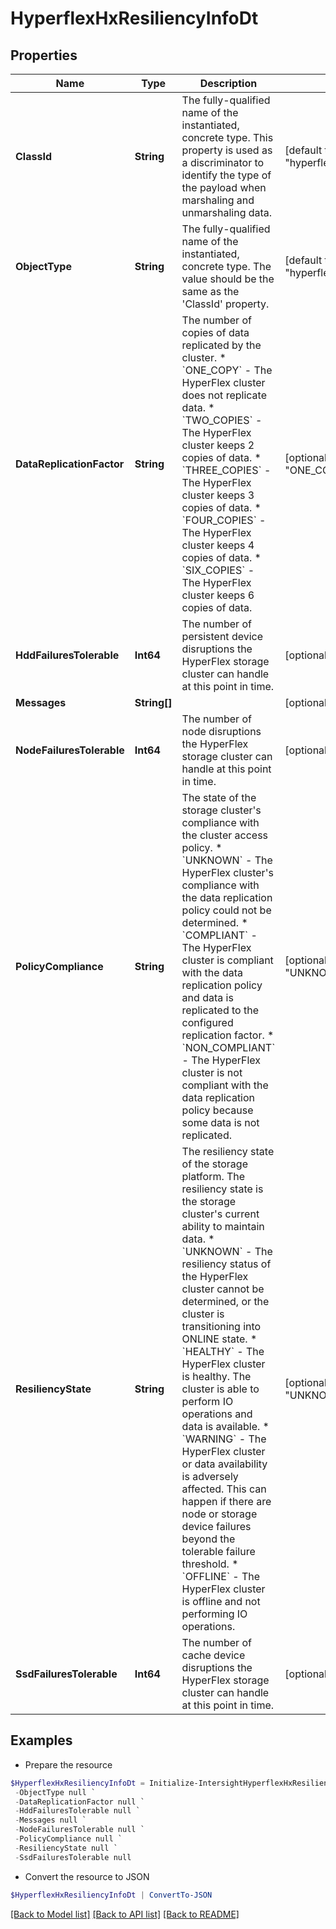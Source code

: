 # HyperflexHxResiliencyInfoDt
## Properties

Name | Type | Description | Notes
------------ | ------------- | ------------- | -------------
**ClassId** | **String** | The fully-qualified name of the instantiated, concrete type. This property is used as a discriminator to identify the type of the payload when marshaling and unmarshaling data. | [default to "hyperflex.HxResiliencyInfoDt"]
**ObjectType** | **String** | The fully-qualified name of the instantiated, concrete type. The value should be the same as the &#39;ClassId&#39; property. | [default to "hyperflex.HxResiliencyInfoDt"]
**DataReplicationFactor** | **String** | The number of copies of data replicated by the cluster. * &#x60;ONE_COPY&#x60; - The HyperFlex cluster does not replicate data. * &#x60;TWO_COPIES&#x60; - The HyperFlex cluster keeps 2 copies of data. * &#x60;THREE_COPIES&#x60; - The HyperFlex cluster keeps 3 copies of data. * &#x60;FOUR_COPIES&#x60; - The HyperFlex cluster keeps 4 copies of data. * &#x60;SIX_COPIES&#x60; - The HyperFlex cluster keeps 6 copies of data. | [optional] [readonly] [default to "ONE_COPY"]
**HddFailuresTolerable** | **Int64** | The number of persistent device disruptions the HyperFlex storage cluster can handle at this point in time. | [optional] [readonly] 
**Messages** | **String[]** |  | [optional] 
**NodeFailuresTolerable** | **Int64** | The number of node disruptions the HyperFlex storage cluster can handle at this point in time. | [optional] [readonly] 
**PolicyCompliance** | **String** | The state of the storage cluster&#39;s compliance with the cluster access policy. * &#x60;UNKNOWN&#x60; - The HyperFlex cluster&#39;s compliance with the data replication policy could not be determined. * &#x60;COMPLIANT&#x60; - The HyperFlex cluster is compliant with the data replication policy and data is replicated to the configured replication factor. * &#x60;NON_COMPLIANT&#x60; - The HyperFlex cluster is not compliant with the data replication policy because some data is not replicated. | [optional] [readonly] [default to "UNKNOWN"]
**ResiliencyState** | **String** | The resiliency state of the storage platform. The resiliency state is the storage cluster&#39;s current ability to maintain data. * &#x60;UNKNOWN&#x60; - The resiliency status of the HyperFlex cluster cannot be determined, or the cluster is transitioning into ONLINE state. * &#x60;HEALTHY&#x60; - The HyperFlex cluster is healthy. The cluster is able to perform IO operations and data is available. * &#x60;WARNING&#x60; - The HyperFlex cluster or data availability is adversely affected. This can happen if there are node or storage device failures beyond the tolerable failure threshold. * &#x60;OFFLINE&#x60; - The HyperFlex cluster is offline and not performing IO operations. | [optional] [readonly] [default to "UNKNOWN"]
**SsdFailuresTolerable** | **Int64** | The number of cache device disruptions the HyperFlex storage cluster can handle at this point in time. | [optional] [readonly] 

## Examples

- Prepare the resource
```powershell
$HyperflexHxResiliencyInfoDt = Initialize-IntersightHyperflexHxResiliencyInfoDt  -ClassId null `
 -ObjectType null `
 -DataReplicationFactor null `
 -HddFailuresTolerable null `
 -Messages null `
 -NodeFailuresTolerable null `
 -PolicyCompliance null `
 -ResiliencyState null `
 -SsdFailuresTolerable null
```

- Convert the resource to JSON
```powershell
$HyperflexHxResiliencyInfoDt | ConvertTo-JSON
```

[[Back to Model list]](../README.md#documentation-for-models) [[Back to API list]](../README.md#documentation-for-api-endpoints) [[Back to README]](../README.md)

